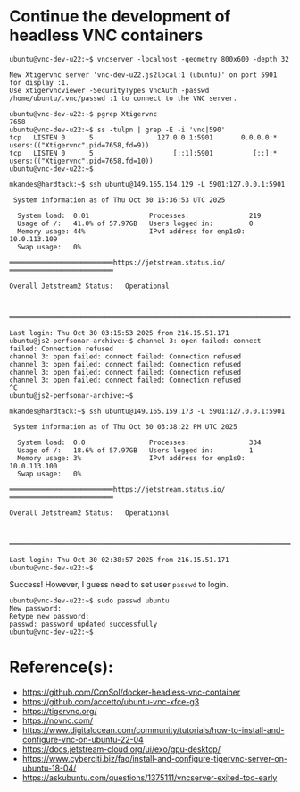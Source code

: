 # Continue the development of headless VNC containers

```
ubuntu@vnc-dev-u22:~$ vncserver -localhost -geometry 800x600 -depth 32

New Xtigervnc server 'vnc-dev-u22.js2local:1 (ubuntu)' on port 5901 for display :1.
Use xtigervncviewer -SecurityTypes VncAuth -passwd /home/ubuntu/.vnc/passwd :1 to connect to the VNC server.

ubuntu@vnc-dev-u22:~$ pgrep Xtigervnc
7658
ubuntu@vnc-dev-u22:~$ ss -tulpn | grep -E -i 'vnc|590'
tcp   LISTEN 0      5                127.0.0.1:5901       0.0.0.0:*    users:(("Xtigervnc",pid=7658,fd=9)) 
tcp   LISTEN 0      5                    [::1]:5901          [::]:*    users:(("Xtigervnc",pid=7658,fd=10))
ubuntu@vnc-dev-u22:~$
```

```
mkandes@hardtack:~$ ssh ubuntu@149.165.154.129 -L 5901:127.0.0.1:5901

 System information as of Thu Oct 30 15:36:53 UTC 2025

  System load:  0.01               Processes:               219
  Usage of /:   41.0% of 57.97GB   Users logged in:         0
  Memory usage: 44%                IPv4 address for enp1s0: 10.0.113.109
  Swap usage:   0%

══════════════════════════https://jetstream.status.io/══════════════════════════

Overall Jetstream2 Status:   Operational 



════════════════════════════════════════════════════════════════════════════════

Last login: Thu Oct 30 03:15:53 2025 from 216.15.51.171
ubuntu@js2-perfsonar-archive:~$ channel 3: open failed: connect failed: Connection refused
channel 3: open failed: connect failed: Connection refused
channel 3: open failed: connect failed: Connection refused
channel 3: open failed: connect failed: Connection refused
channel 3: open failed: connect failed: Connection refused
^C
ubuntu@js2-perfsonar-archive:~$
```

```
mkandes@hardtack:~$ ssh ubuntu@149.165.159.173 -L 5901:127.0.0.1:5901

 System information as of Thu Oct 30 03:38:22 PM UTC 2025

  System load:  0.0                Processes:               334
  Usage of /:   18.6% of 57.97GB   Users logged in:         1
  Memory usage: 3%                 IPv4 address for enp1s0: 10.0.113.100
  Swap usage:   0%

══════════════════════════https://jetstream.status.io/══════════════════════════

Overall Jetstream2 Status:   Operational 



════════════════════════════════════════════════════════════════════════════════

Last login: Thu Oct 30 02:38:57 2025 from 216.15.51.171
ubuntu@vnc-dev-u22:~$
```

Success! However, I guess need to set user `passwd` to login.

```
ubuntu@vnc-dev-u22:~$ sudo passwd ubuntu
New password: 
Retype new password: 
passwd: password updated successfully
ubuntu@vnc-dev-u22:~$
```

# Reference(s):
- https://github.com/ConSol/docker-headless-vnc-container
- https://github.com/accetto/ubuntu-vnc-xfce-g3
- https://tigervnc.org/
- https://novnc.com/
- https://www.digitalocean.com/community/tutorials/how-to-install-and-configure-vnc-on-ubuntu-22-04
- https://docs.jetstream-cloud.org/ui/exo/gpu-desktop/
- https://www.cyberciti.biz/faq/install-and-configure-tigervnc-server-on-ubuntu-18-04/
- https://askubuntu.com/questions/1375111/vncserver-exited-too-early
